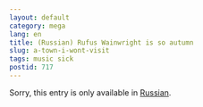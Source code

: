 ```yaml
---
layout: default
category: mega
lang: en
title: (Russian) Rufus Wainwright is so autumn
slug: a-town-i-wont-visit
tags: music sick 
postid: 717
---
```

<p>Sorry, this entry is only available in <a href="http://mega.genn.org/export/getposts.php">Russian</a>.</p>